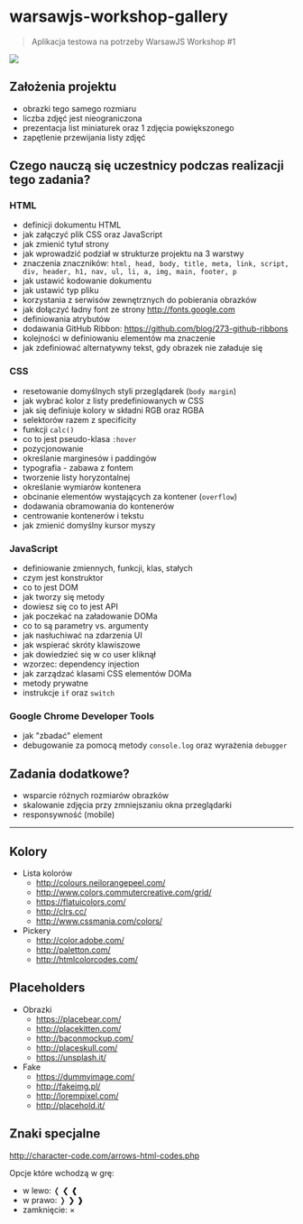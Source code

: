 # warsawjs-workshop-gallery

> Aplikacja testowa na potrzeby WarsawJS Workshop #1

![](http://warsawjs.com/assets/images/logo/logo-transparent-240x240.png)

## Założenia projektu

* obrazki tego samego rozmiaru
* liczba zdjęć jest nieograniczona
* prezentacja list miniaturek oraz 1 zdjęcia powiększonego
* zapętlenie przewijania listy zdjęć

## Czego nauczą się uczestnicy podczas realizacji tego zadania?

### HTML

* definicji dokumentu HTML
* jak załączyć plik CSS oraz JavaScript
* jak zmienić tytuł strony
* jak wprowadzić podział w strukturze projektu na 3 warstwy
* znaczenia znaczników: `html, head, body, title, meta, link, script, div, header, h1, nav, ul, li, a, img, main, footer, p`
* jak ustawić kodowanie dokumentu
* jak ustawić typ pliku
* korzystania z serwisów zewnętrznych do pobierania obrazków
* jak dołączyć ładny font ze strony http://fonts.google.com
* definiowania atrybutów
* dodawania GitHub Ribbon: https://github.com/blog/273-github-ribbons
* kolejności w definiowaniu elementów ma znaczenie
* jak zdefiniować alternatywny tekst, gdy obrazek nie załaduje się

### CSS

* resetowanie domyślnych styli przeglądarek (`body margin`)
* jak wybrać kolor z listy predefiniowanych w CSS
* jak się definiuje kolory w składni RGB oraz RGBA
* selektorów razem z specificity
* funkcji `calc()`
* co to jest pseudo-klasa `:hover`
* pozycjonowanie
* określanie marginesów i paddingów
* typografia - zabawa z fontem
* tworzenie listy horyzontalnej
* określanie wymiarów kontenera
* obcinanie elementów wystających za kontener (`overflow`)
* dodawania obramowania do kontenerów
* centrowanie kontenerów i tekstu
* jak zmienić domyślny kursor myszy

### JavaScript

* definiowanie zmiennych, funkcji, klas, stałych
* czym jest konstruktor
* co to jest DOM
* jak tworzy się metody
* dowiesz się co to jest API
* jak poczekać na załadowanie DOMa
* co to są parametry vs. argumenty
* jak nasłuchiwać na zdarzenia UI
* jak wspierać skróty klawiszowe
* jak dowiedzieć się w co user kliknął
* wzorzec: dependency injection
* jak zarządzać klasami CSS elementów DOMa
* metody prywatne
* instrukcje `if` oraz `switch`

### Google Chrome Developer Tools

* jak "zbadać" element
* debugowanie za pomocą metody `console.log` oraz wyrażenia `debugger`

## Zadania dodatkowe?

* wsparcie różnych rozmiarów obrazków
* skalowanie zdjęcia przy zmniejszaniu okna przeglądarki
* responsywność (mobile)

---

## Kolory

* Lista kolorów
    * http://colours.neilorangepeel.com/
    * http://www.colors.commutercreative.com/grid/
    * https://flatuicolors.com/
    * http://clrs.cc/
    * http://www.cssmania.com/colors/
* Pickery
    * http://color.adobe.com/
    * http://paletton.com/
    * http://htmlcolorcodes.com/

## Placeholders

* Obrazki
    * https://placebear.com/
    * http://placekitten.com/
    * http://baconmockup.com/
    * http://placeskull.com/
    * https://unsplash.it/
* Fake
    * https://dummyimage.com/
    * http://fakeimg.pl/
    * http://lorempixel.com/
    * http://placehold.it/

## Znaki specjalne

http://character-code.com/arrows-html-codes.php

Opcje które wchodzą w grę:

* w lewo: &#x276c; &#x276e; &#x2770;
* w prawo: &#x276d; &#x276f; &#x2771;
* zamknięcie: &#xD7;
